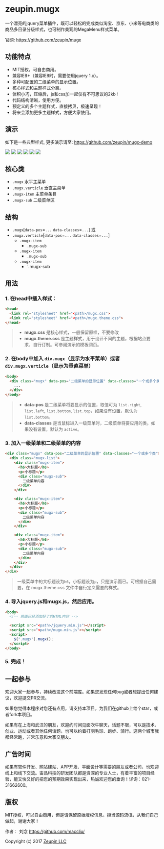 # zeupin.mugx

一个漂亮的jquery菜单插件，既可以轻松的完成类似淘宝、京东、小米等电商类的商品多目录分级样式，也可制作美观的MegaMenu样式菜单。

官网: <https://github.com/zeupin/mugx>

## 功能特点

* MIT授权，可自由商用。
* 兼容IE8+（兼容IE8时，需要使用jquery 1.x）。
* 多种可配置的二级菜单的显示位置。
* 核心样式和主题样式分离。
* 体积小巧，压缩后，js和css加一起仅有不可思议的2kb！
* 代码结构清晰，使用方便。
* 预定义的多个主题样式，直接拷贝，极速呈现！
* 将来会添加更多主题样式，方便大家使用。

## 演示

如下是一些典型样式, 更多演示请至: <https://github.com/zeupin/mugx-demo>

![](assets/001.gif)
![](assets/002.gif)
![](assets/003.gif)
![](assets/004.gif)
![](assets/005.gif)
![](assets/006.gif)

## 核心类

* `.mugx` 水平主菜单
* `.mugx.verticle` 垂直主菜单
* `.mugx-item` 主菜单条目
* `.mugx-sub` 二级菜单区

## 结构

* `.mugx`[`data-pos`=`...` `data-classes`=`...`] 或
* `.mugx.verticle`[`data-pos`=`...` `data-classes`=`...`]
	* `.mugx-item`
		* `.mugx-sub`
	* `.mugx-item`
		* `.mugx-sub`
	* `.mugx-item`
		* `.mugx-sub

## 用法

### 1. 在head中插入样式：

```html
<head>
  <link rel="stylesheet" href="<path>/mugx.css">
  <link rel="stylesheet" href="<path>/mugx.theme.css">
</head>
```

> - **mugx.css** 是核心样式，一般保留原样，不要修改
> - **mugx.theme.css** 是主题样式，用于设计不同的主题，根据站点要求，自行订制。可参阅演示的模板网页。

### 2. 在body中加入 `div.mugx`（显示为水平菜单）或者`div.mugx.verticle`（显示为垂直菜单）

```html
<body>
  <div class="mugx" data-pos="二级菜单的显示位置" data-classes="一个或多个类">
    ...
  </div>
</body>
```

> - **data-pos** 是二级菜单将要显示的位置，取值可为 `list.right`, `list.left`, `list.bottom`, `list.top`，如果没有设置，默认为 `list.bottom`。
> - **data-classes** 是当鼠标进入一级菜单时，二级菜单将要应用的类。如果没有设置，默认为 `active`。

### 3. 加入一级菜单和二级菜单的内容

```html
<div class="mugx" data-pos="二级菜单的显示位置" data-classes="一个或多个类">
  <div class="mugx-list">
    <div class="mugx-item">
      <h6>大标题</h6>
      <p>小标题</p>
      <div class="mugx-sub">
        二级菜单内容
      </div>
    </div>

    <div class="mugx-item">
      <h6>大标题</h6>
      <p>小标题</p>
      <div class="mugx-sub">
        二级菜单内容
      </div>
    </div>

    <div class="mugx-item">
      <h6>大标题</h6>
      <p>小标题</p>
      <div class="mugx-sub">
        二级菜单内容
      </div>
    </div>
  </div>
</div>
```

> 一级菜单中的大标题设为`h6`，小标题设为`p`，只是演示而已。可根据自己需要，在 mugx.theme.css 文件中自行定义需要的样式。

### 4. 导入jquery.js和mugx.js，然后应用。

```html
<body>
  <!-- 前面已经添加好了的HTML内容 -->

  <script src="<path>/jquery.min.js"></script>
  <script src="<path>/mugx.min.js"></script>
  <script>
    $(".mugx").mugx();
  </script>
</body>
```

### 5. 完成！

## 一起参与

欢迎大家一起参与，持续改进这个前端库。如果您发现任何bug或者想提出任何建议，欢迎提交PR交流。

如果您觉得本程序对您还有点用，请支持本项目，为我们在github上给个star，或者fork本项目。

如果有在上海和武汉的朋友，欢迎约时间见面吹牛聊天，话题不限，可以是技术、创业、运动或者其他任何话题，也可以约着打羽毛球、跑步、骑行。这两个城市我都经常跑，非常乐意和大家交朋友。

## 广告时间

如果有软件开发、网站建站、APP开发、平面设计等需要的朋友或者公司，也欢迎线上和线下交流。宙品科技的研发团队都是资深的专业人士，有着丰富的项目经验，能又快又好的把您的预期效果实现出来，热诚欢迎您的垂询！详询：021-31662600。

## 版权

MIT授权，可以自由商用，但是请保留原始版权信息。拒当源码流氓，从我们自己做起，谢谢大家！

作者： 刘念 <https://github.com/maccliu/>

Copyright (c) 2017 [Zeupin LLC](http://zeupin.com)